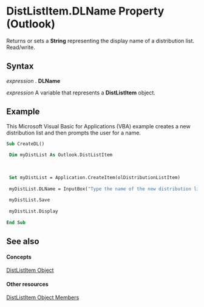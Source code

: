
# DistListItem.DLName Property (Outlook)

Returns or sets a  **String** representing the display name of a distribution list. Read/write.


## Syntax

 _expression_ . **DLName**

 _expression_ A variable that represents a **DistListItem** object.


## Example

This Microsoft Visual Basic for Applications (VBA) example creates a new distribution list and then prompts the user for a name.


```vb
Sub CreateDL() 
 
 Dim myDistList As Outlook.DistListItem 
 
 
 
 Set myDistList = Application.CreateItem(olDistributionListItem) 
 
 myDistList.DLName = InputBox("Type the name of the new distribution list.") 
 
 myDistList.Save 
 
 myDistList.Display 
 
End Sub
```


## See also


#### Concepts


[DistListItem Object](027c3986-abff-d9b1-ecc2-26d60805e952.md)
#### Other resources


[DistListItem Object Members](3ba4af84-ce84-61d9-1bc9-fab41bf6f125.md)
